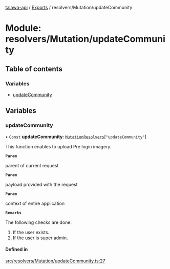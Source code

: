 [talawa-api](../README.md) / [Exports](../modules.md) / resolvers/Mutation/updateCommunity

# Module: resolvers/Mutation/updateCommunity

## Table of contents

### Variables

- [updateCommunity](resolvers_Mutation_updateCommunity.md#updatecommunity)

## Variables

### updateCommunity

• `Const` **updateCommunity**: [`MutationResolvers`](types_generatedGraphQLTypes.md#mutationresolvers)[``"updateCommunity"``]

This function enables to upload Pre login imagery.

**`Param`**

parent of current request

**`Param`**

payload provided with the request

**`Param`**

context of entire application

**`Remarks`**

The following checks are done:
1. If the user exists.
2. If the user is super admin.

#### Defined in

[src/resolvers/Mutation/updateCommunity.ts:27](https://github.com/PalisadoesFoundation/talawa-api/blob/9fa6a1c/src/resolvers/Mutation/updateCommunity.ts#L27)
